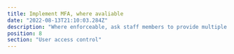 ```yaml
---
title: Implement MFA, where avaliable
date: "2022-08-13T21:10:03.284Z"
description: "Where enforceable, ask staff members to provide multiple forms of authentication for applications. These can be in the form of SMS Tokens, hardware one-time-passwords (OTP), or email OTP. Regardless of the type of authentication, more can mean increased security for your system."
position: 8
section: "User access control"
---
```

